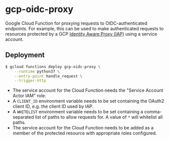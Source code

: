 # gcp-oidc-proxy

Google Cloud Function for proxying requests to OIDC-authenticated endpoints.
For example, this can be used to make authenticated requests to resources
protected by a GCP [Identity Aware Proxy (IAP)](https://cloud.google.com/iap/)
using a service account.

## Deployment

```sh
$ gcloud functions deploy gcp-oidc-proxy \
    --runtime python37 \
    --entry-point handle_request \
    --trigger-http
```

- The service account for the Cloud Function needs the "Service Account Actor
  IAM" role.
- A `CLIENT_ID` environment variable needs to be set containing the OAuth2
  client ID, e.g. the client ID used by IAP.
- A `WHITELIST` environment variable needs to be set containing a
  comma-separated list of paths to allow requests for. A value of `*` will
  whitelist all paths.
- The service account for the Cloud Function needs to be added as a member of
  the protected resource with appropriate roles configured.
